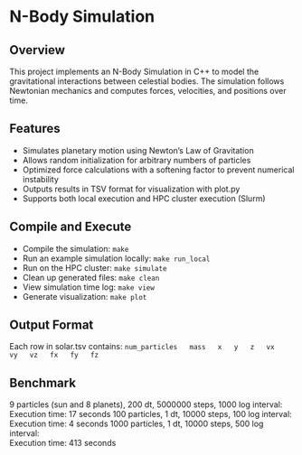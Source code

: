 # N-Body Simulation

## Overview
This project implements an N-Body Simulation in C++ to model the gravitational interactions between celestial bodies. The simulation follows Newtonian mechanics and computes forces, velocities, and positions over time.

## Features
- Simulates planetary motion using Newton’s Law of Gravitation
- Allows random initialization for arbitrary numbers of particles
- Optimized force calculations with a softening factor to prevent numerical instability
- Outputs results in TSV format for visualization with plot.py
- Supports both local execution and HPC cluster execution (Slurm)

## Compile and Execute
- Compile the simulation:
`make`
- Run an example simulation locally:
`make run_local`
- Run on the HPC cluster:
`make simulate`
- Clean up generated files:
`make clean`
- View simulation time log:
`make view`
- Generate visualization:
`make plot`

## Output Format
Each row in solar.tsv contains:
`num_particles   mass   x   y   z   vx   vy   vz   fx   fy   fz`
 
## Benchmark
9 particles (sun and 8 planets), 200 dt, 5000000 steps, 1000 log interval:\
Execution time: 17 seconds
100 particles, 1 dt, 10000 steps, 100 log interval:\
Execution time: 4 seconds
1000 particles, 1 dt, 10000 steps, 500 log interval:\
Execution time: 413 seconds